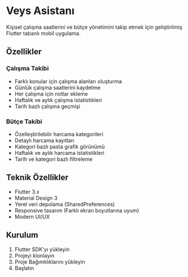 # Veys Asistanı

Kişisel çalışma saatlerini ve bütçe yönetimini takip etmek için geliştirilmiş Flutter tabanlı mobil uygulama.

## Özellikler

### Çalışma Takibi
- Farklı konular için çalışma alanları oluşturma
- Günlük çalışma saatlerini kaydetme
- Her çalışma için notlar ekleme
- Haftalık ve aylık çalışma istatistikleri
- Tarih bazlı çalışma geçmişi

### Bütçe Takibi
- Özelleştirilebilir harcama kategorileri
- Detaylı harcama kayıtları
- Kategori bazlı pasta grafik görünümü
- Haftalık ve aylık harcama istatistikleri
- Tarih ve kategori bazlı filtreleme

## Teknik Özellikler

- Flutter 3.x
- Material Design 3
- Yerel veri depolama (SharedPreferences)
- Responsive tasarım (Farklı ekran boyutlarına uyum)
- Modern UI/UX

## Kurulum

1. Flutter SDK'yı yükleyin
2. Projeyi klonlayın
3. Proje Bağımlılıklarını yükleyin
4. Başlatın

